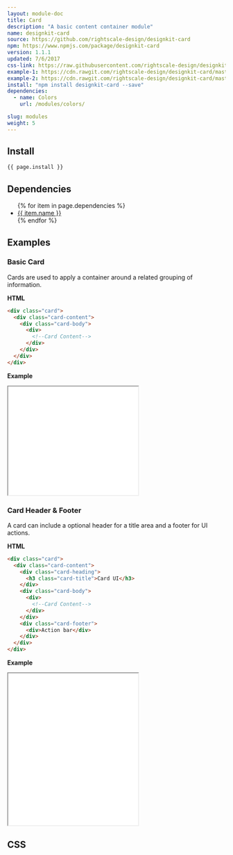 ```yaml
---
layout: module-doc
title: Card
description: "A basic content container module"
name: designkit-card
source: https://github.com/rightscale-design/designkit-card
npm: https://www.npmjs.com/package/designkit-card
version: 1.1.1
updated: 7/6/2017
css-link: https://raw.githubusercontent.com/rightscale-design/designkit-card/master/dist/designkit-card.css
example-1: https://cdn.rawgit.com/rightscale-design/designkit-card/master/docs/basic.html
example-2: https://cdn.rawgit.com/rightscale-design/designkit-card/master/docs/header.html
install: "npm install designkit-card --save"
dependencies:
  - name: Colors
    url: /modules/colors/

slug: modules
weight: 5
---
```


## Install

```bash
{{ page.install }}
```

## Dependencies

<ul>
  {% for item in page.dependencies %}
    <li><a href="{{ item.url }}">{{ item.name }}</a></li>
  {% endfor %}
</ul>

## Examples

### Basic Card

Cards are used to apply a container around a related grouping of information.

**HTML**

```html
<div class="card">
  <div class="card-content">
    <div class="card-body">
      <div>
        <!--Card Content-->
      </div>
    </div>
  </div>
</div>
```

**Example**

<iframe style="height: 250px;" src="{{ page.example-1 }}"></iframe>


### Card Header & Footer

A card can include a optional header for a title area and a footer for UI actions.

**HTML**

```html
<div class="card">
  <div class="card-content">
    <div class="card-heading">
      <h3 class="card-title">Card UI</h3>
    </div>
    <div class="card-body">
      <div>
        <!--Card Content-->
      </div>
    </div>
    <div class="card-footer">
      <div>Action bar</div>
    </div>
  </div>
</div>
```

**Example**

<iframe style="height: 350px;" src="{{ page.example-2 }}"></iframe>

## CSS

<div class="snippet">
  <pre id="css_contents" class="highlighter-rouge snippet-css"><code class="css"></code></pre>
</div>
